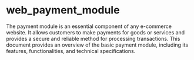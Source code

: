 # web_payment_module
The payment module is an essential component of any e-commerce website. It allows customers to make payments for goods or services and provides a secure  and reliable method for processing transactions. This document provides an overview of the basic payment module, including its features, functionalities,  and technical specifications.
